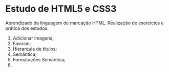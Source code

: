 # Estudo de HTML5 e CSS3

Aprendizado da linguagem de marcação HTML. 
Realização de exercícios e prática dos estudos.

1. Adicionar imagens;
2. Favicon;
3. Hierarquia de títulos;
4. Semântica;
5. Formatações Semântica;
6. 
